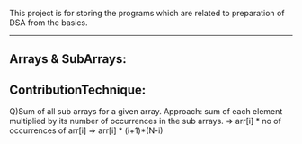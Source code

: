 This project is for storing the programs which are related to preparation of DSA from the basics.

------------------------------------------------------------------------------------------
Arrays & SubArrays:
------------------------------------------------------------------------------------------

ContributionTechnique:
----------------------------
Q)Sum of all sub arrays for a given array.
Approach:  sum of each element multiplied by its number of occurrences in the sub arrays.
              =>  arr[i] * no of occurrences of arr[i]
              =>  arr[i] * (i+1)*(N-i)  


